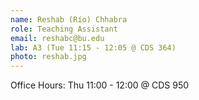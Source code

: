 ```yaml
---
name: Reshab (Río) Chhabra
role: Teaching Assistant
email: reshabc@bu.edu
lab: A3 (Tue 11:15 - 12:05 @ CDS 364)
photo: reshab.jpg
---
```


Office Hours: Thu 11:00 - 12:00 @ CDS 950
